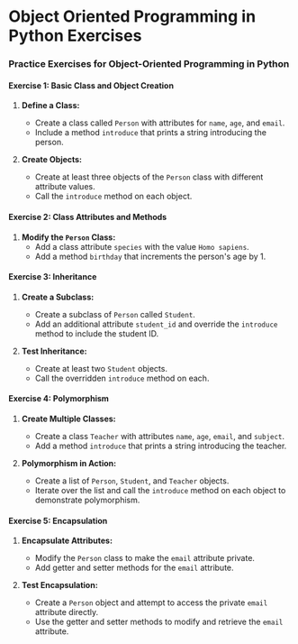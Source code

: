 # Object Oriented Programming in Python Exercises 

### Practice Exercises for Object-Oriented Programming in Python

#### Exercise 1: Basic Class and Object Creation
1. **Define a Class:**
   - Create a class called `Person` with attributes for `name`, `age`, and `email`.
   - Include a method `introduce` that prints a string introducing the person.

2. **Create Objects:**
   - Create at least three objects of the `Person` class with different attribute values.
   - Call the `introduce` method on each object.

#### Exercise 2: Class Attributes and Methods
1. **Modify the `Person` Class:**
   - Add a class attribute `species` with the value `Homo sapiens`.
   - Add a method `birthday` that increments the person's age by 1.

#### Exercise 3: Inheritance
1. **Create a Subclass:**
   - Create a subclass of `Person` called `Student`.
   - Add an additional attribute `student_id` and override the `introduce` method to include the student ID.

2. **Test Inheritance:**
   - Create at least two `Student` objects.
   - Call the overridden `introduce` method on each.

#### Exercise 4: Polymorphism
1. **Create Multiple Classes:**
   - Create a class `Teacher` with attributes `name`, `age`, `email`, and `subject`.
   - Add a method `introduce` that prints a string introducing the teacher.

2. **Polymorphism in Action:**
   - Create a list of `Person`, `Student`, and `Teacher` objects.
   - Iterate over the list and call the `introduce` method on each object to demonstrate polymorphism.

#### Exercise 5: Encapsulation
1. **Encapsulate Attributes:**
   - Modify the `Person` class to make the `email` attribute private.
   - Add getter and setter methods for the `email` attribute.

2. **Test Encapsulation:**
   - Create a `Person` object and attempt to access the private `email` attribute directly.
   - Use the getter and setter methods to modify and retrieve the `email` attribute.